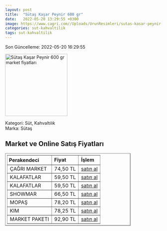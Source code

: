 ```yaml
---
layout: post
title:  "Sütaş Kaşar Peynir 600 gr"
date:   2022-05-20 13:29:55 +0300
image: https://www.cagri.com//Uploads/UrunResimleri/sutas-kasar-peynir-600-gr-9fb4.jpg
categories: sut-kahvaltilik
tags: sut-kahvaltilik
---
```


Son Güncelleme: 2022-05-20 16:29:55

<img src="https://www.cagri.com//Uploads/UrunResimleri/sutas-kasar-peynir-600-gr-9fb4.jpg" width="200" alt="Sütaş Kaşar Peynir 600 gr market fiyatları" />

Kategori: Süt, Kahvaltılık
<br />
Marka: Sütaş

<h2>Market ve Online Satış Fiyatları</h2>

<table border="1" style="padding: 5px;width:80%;">
  <tr>
    <td style="padding: 5px;"><strong>Perakendeci</strong></td>
    <td><strong>Fiyat</strong></td>
    <td><strong>İşlem</strong></td>
  </tr>
  <tr>
              <td title="Çağrı Market">ÇAĞRI MARKET</td>
              <td>74,50 TL</td>
              <td><a title="Çağrı Market" target="_blank" href="https://www.cagri.com/sutas-kasar-peynir-600-gr">satın al</a></td>
            </tr><tr>
              <td title="Kalafatlar">KALAFATLAR</td>
              <td>59,50 TL</td>
              <td><a title="Kalafatlar" target="_blank" href="https://www.kalafatlar.com/urun/sutas-kasar-peyniri-600-gr">satın al</a></td>
            </tr><tr>
              <td title="Kalafatlar">KALAFATLAR</td>
              <td>59,50 TL</td>
              <td><a title="Kalafatlar" target="_blank" href="https://www.kalafatlar.com/urun/sutas-kasar-peyniri-600-gr">satın al</a></td>
            </tr><tr>
              <td title="Showmar">SHOWMAR</td>
              <td>66,50 TL</td>
              <td><a title="Showmar" target="_blank" href="https://www.showmar.com.tr/urun/sutas-t-kasar-600-gr">satın al</a></td>
            </tr><tr>
              <td title="Mopaş">MOPAŞ</td>
              <td>78,20 TL</td>
              <td><a title="Mopaş" target="_blank" href="https://www.mopas.com.tr/sutas-kasar-600-gr/p/825919">satın al</a></td>
            </tr><tr>
              <td title="Kim">KIM</td>
              <td>78,25 TL</td>
              <td><a title="Kim" target="_blank" href="https://www.kimgeldi.com/sutas-taze-kasar-600-gr">satın al</a></td>
            </tr><tr>
              <td title="Market Paketi">MARKET PAKETI</td>
              <td>92,90 TL</td>
              <td><a title="Market Paketi" target="_blank" href="https://www.marketpaketi.com.tr/sutas-kasar-peyniri-600-gr-p-548528">satın al</a></td>
            </tr>
</table>
